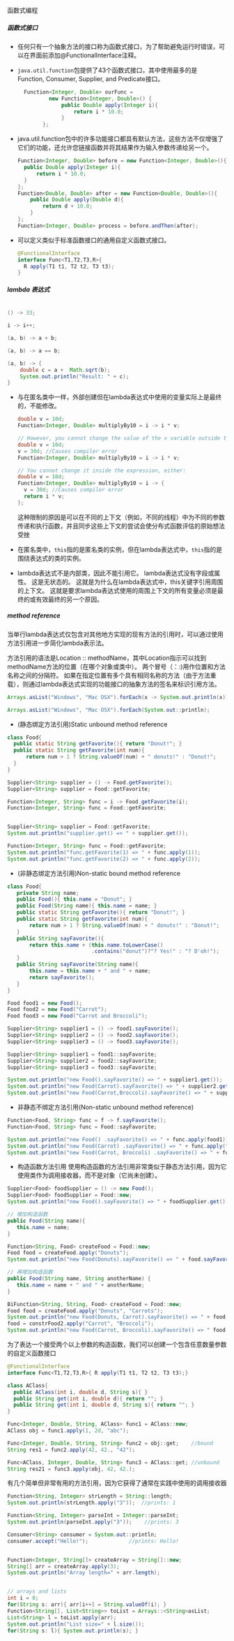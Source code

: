 函数式编程

##### 函数式接口
* 任何只有一个抽象方法的接口称为函数式接口，为了帮助避免运行时错误，可以在界面前添加@FunctionalInterface注释。

* `java.util.function`包提供了43个函数式接口，其中使用最多的是Function, Consumer, Supplier, and Predicate接口。

  ```java
    Function<Integer, Double> ourFunc = 
            new Function<Integer, Double>() {
                public Double apply(Integer i){
                    return i * 10.0;
                }
          };
  ```

* java.util.function包中的许多功能接口都具有默认方法，这些方法不仅增强了它们的功能，还允许您链接函数并将其结果作为输入参数传递给另一个。 

  ```java
  Function<Integer, Double> before = new Function<Integer, Double>(){
    public Double apply(Integer i){
        return i * 10.0;
    }
  };
  Function<Double, Double> after = new Function<Double, Double>(){
      public Double apply(Double d){
          return d + 10.0;
      }
  };
  Function<Integer, Double> process = before.andThen(after);
  ```

* 可以定义类似于标准函数接口的通用自定义函数式接口。

  ```java
  @FunctionalInterface
  interface Func<T1,T2,T3,R>{ 
    R apply(T1 t1, T2 t2, T3 t3);
  }
  ```

##### lambda 表达式

  ```java

  () -> 33;

  i -> i++;

  (a, b) -> a + b;

  (a, b) -> a == b;

  (a, b) -> { 
      double c = a +  Math.sqrt(b); 
      System.out.println("Result: " + c);
  }
  ```

* 与在匿名类中一样，外部创建但在lambda表达式中使用的变量实际上是最终的，不能修改。

  ```java
  double v = 10d;
  Function<Integer, Double> multiplyBy10 = i -> i * v;

  // However, you cannot change the value of the v variable outside the lambda expression:
  double v = 10d;
  v = 30d; //Causes compiler error
  Function<Integer, Double> multiplyBy10 = i -> i * v;

  // You cannot change it inside the expression, either: 
  double v = 10d;
  Function<Integer, Double> multiplyBy10 = i -> {
    v = 30d; //Causes compiler error
    return i * v;
  };
  ```

  这种限制的原因是可以在不同的上下文（例如，不同的线程）中为不同的参数传递和执行函数，并且同步这些上下文的尝试会使分布式函数评估的原始想法受挫

* 在匿名类中，`this`指的是匿名类的实例，但在lambda表达式中，`this`指的是围绕表达式的类的实例。

* lambda表达式不是内部类，因此不能引用它。 lambda表达式没有字段或属性。 这是无状态的。 这就是为什么在lambda表达式中，this关键字引用周围的上下文。 这就是要求lambda表达式使用的周围上下文的所有变量必须是最终的或有效最终的另一个原因。

##### method reference

当单行lambda表达式仅包含对其他地方实现的现有方法的引用时，可以通过使用方法引用进一步简化lambda表示法。

方法引用的语法是Location :: methodName，其中Location指示可以找到methodName方法的位置（在哪个对象或类中）。 两个冒号（：:)用作位置和方法名称之间的分隔符。 如果在指定位置有多个具有相同名称的方法（由于方法重载），则通过lambda表达式实现的功能接口的抽象方法的签名来标识引用方法。

```java
Arrays.asList("Windows", "Mac OSX").forEach(x -> System.out.println(x));

Arrays.asList("Windows", "Mac OSX").forEach(System.out::println);
```

  * (静态绑定方法引用)Static unbound method reference

  ```java
  class Food{
    public static String getFavorite(){ return "Donut!"; }
    public static String getFavorite(int num){
        return num > 1 ? String.valueOf(num) + " donuts!" : "Donut!";
    }
  }

  Supplier<String> supplier = () -> Food.getFavorite();
  Supplier<String> supplier = Food::getFavorite;

  Function<Integer, String> func = i -> Food.getFavorite(i);
  Function<Integer, String> func = Food::getFavorite;


  Supplier<String> supplier = Food::getFavorite;
  System.out.println("supplier.get() => " + supplier.get());

  Function<Integer, String> func = Food::getFavorite;
  System.out.println("func.getFavorite(1) => " + func.apply(1));
  System.out.println("func.getFavorite(2) => " + func.apply(2));
  ```

  * (非静态绑定方法引用)Non-static bound method reference
  ```java
  class Food{
     private String name;
     public Food(){ this.name = "Donut"; }
     public Food(String name){ this.name = name; }
     public static String getFavorite(){ return "Donut!"; }
     public static String getFavorite(int num){
         return num > 1 ? String.valueOf(num) + " donuts!" : "Donut!";
     }
     public String sayFavorite(){
         return this.name + (this.name.toLowerCase()
                             .contains("donut")?"? Yes!" : "? D'oh!");
     }
     public String sayFavorite(String name){
         this.name = this.name + " and " + name;
         return sayFavorite();
     }
  }

  Food food1 = new Food();
  Food food2 = new Food("Carrot");
  Food food3 = new Food("Carrot and Broccoli");

  Supplier<String> supplier1 = () -> food1.sayFavorite();
  Supplier<String> supplier2 = () -> food2.sayFavorite();
  Supplier<String> supplier3 = () -> food3.sayFavorite();

  Supplier<String> supplier1 = food1::sayFavorite;
  Supplier<String> supplier2 = food2::sayFavorite;
  Supplier<String> supplier3 = food3::sayFavorite;

  System.out.println("new Food().sayFavorite() => " + supplier1.get());
  System.out.println("new Food(Carrot).sayFavorite() => " + supplier2.get());
  System.out.println("new Food(Carrot,Broccoli).sayFavorite() => " + supplier3.get());
  ```

  * 非静态不绑定方法引用(Non-static unbound method reference)
  ```java
  Function<Food, String> func = f -> f.sayFavorite();
  Function<Food, String> func = Food::sayFavorite;

  System.out.println("new Food() .sayFavorite() => " + func.apply(food1));
  System.out.println("new Food(Carrot) .sayFavorite() => " + func.apply(food2));
  System.out.println("new Food(Carrot, Broccoli) .sayFavorite() => " + func.apply(food3));
  ```

  * 构造函数方法引用
  使用构造函数的方法引用非常类似于静态方法引用，因为它使用类作为调用接收器，而不是对象（它尚未创建）。
  ```java
  Supplier<Food> foodSupplier = () -> new Food();
  Supplier<Food> foodSupplier = Food::new;
  System.out.println("new Food().sayFavorite() => " + foodSupplier.get().sayFavorite());
  ```

  ```java
  // 增加构造函数
  public Food(String name){ 
     this.name = name; 
  }

  Function<String, Food> createFood = Food::new;
  Food food = createFood.apply("Donuts");
  System.out.println("new Food(Donuts).sayFavorite() => " + food.sayFavorite());

  // 再增加构造函数
  public Food(String name, String anotherName) {
     this.name = name + " and " + anotherName;
  }

  BiFunction<String, String, Food> createFood = Food::new;
  Food food = createFood.apply("Donuts", "Carrots");
  System.out.println("new Food(Donuts, Carrot).sayFavorite() => " + food.sayFavorite());
  food = constrFood2.apply("Carrot", "Broccoli");
  System.out.println("new Food(Carrot, Broccoli).sayFavorite() => " food.sayFavorite());
  ```

  为了表达一个接受两个以上参数的构造函数，我们可以创建一个包含任意数量参数的自定义函数接口
  ```java
  @FunctionalInterface
  interface Func<T1,T2,T3,R>{ R apply(T1 t1, T2 t2, T3 t3);}

  class AClass{
    public AClass(int i, double d, String s){ }
    public String get(int i, double d){ return ""; }
    public String get(int i, double d, String s){ return ""; }
  }

  Func<Integer, Double, String, AClass> func1 = AClass::new;
  AClass obj = func1.apply(1, 2d, "abc");

  Func<Integer, Double, String, String> func2 = obj::get;    //bound
  String res1 = func2.apply(42, 42., "42");

  Func<AClass, Integer, Double, String> func3 = AClass::get; //unbound
  String res21 = func3.apply(obj, 42, 42.);
  ```


有几个简单但非常有用的方法引用，因为它获得了通常在实践中使用的调用接收器
```java
Function<String, Integer> strLength = String::length;
System.out.println(strLength.apply("3"));  //prints: 1

Function<String, Integer> parseInt = Integer::parseInt;
System.out.println(parseInt.apply("3"));    //prints: 3

Consumer<String> consumer = System.out::println;
consumer.accept("Hello!");             //prints: Hello!


Function<Integer, String[]> createArray = String[]::new;
String[] arr = createArray.apply(3);
System.out.println("Array length=" + arr.length); 


// arrays and lists
int i = 0;
for(String s: arr){ arr[i++] = String.valueOf(i); }
Function<String[], List<String>> toList = Arrays::<String>asList;
List<String> l = toList.apply(arr);
System.out.println("List size=" + l.size());
for(String s: l){ System.out.println(s); }
```

